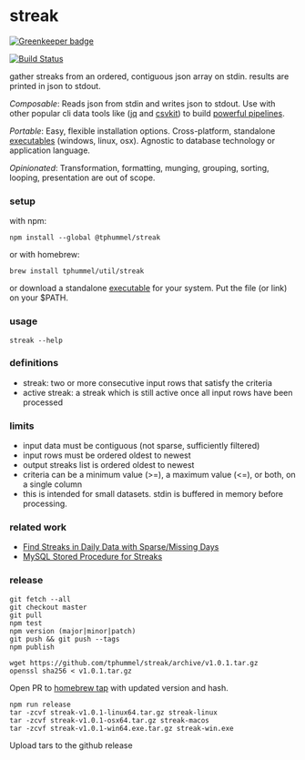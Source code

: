 # streak

[![Greenkeeper badge](https://badges.greenkeeper.io/tphummel/streak.svg)](https://greenkeeper.io/)

[![Build Status](https://travis-ci.org/tphummel/streak.svg?branch=master)](https://travis-ci.org/tphummel/streak)

gather streaks from an ordered, contiguous json array on stdin. results are printed in json to stdout.

*Composable*: Reads json from stdin and writes json to stdout. Use with other popular cli data tools like ([jq](https://stedolan.github.io/jq/) and [csvkit](https://csvkit.readthedocs.io/en/1.0.2/)) to build [powerful pipelines](https://gist.github.com/tphummel/0045124009192f59dcd4c90df7f9eec6).

*Portable*: Easy, flexible installation options. Cross-platform, standalone [executables](https://github.com/tphummel/streak/releases/latest) (windows, linux, osx). Agnostic to database technology or application language.

*Opinionated*: Transformation, formatting, munging, grouping, sorting, looping, presentation are out of scope.

### setup

with npm:
```
npm install --global @tphummel/streak
```

or with homebrew:

```
brew install tphummel/util/streak
```

or download a standalone [executable](https://github.com/tphummel/streak/releases/latest) for your system. Put the file (or link) on your $PATH.

### usage

```
streak --help
```

### definitions
- streak: two or more consecutive input rows that satisfy the criteria
- active streak: a streak which is still active once all input rows have been processed

### limits
- input data must be contiguous (not sparse, sufficiently filtered)
- input rows must be ordered oldest to newest
- output streaks list is ordered oldest to newest
- criteria can be a minimum value (>=), a maximum value (<=), or both, on a single column
- this is intended for small datasets. stdin is buffered in memory before processing.

### related work
- [Find Streaks in Daily Data with Sparse/Missing Days](https://gist.github.com/tphummel/0045124009192f59dcd4c90df7f9eec6)
- [MySQL Stored Procedure for Streaks](https://github.com/tphummel/tetris-report/blob/master/PyTom/Data/procs/player_perf_streaks.sql)

### release

```
git fetch --all
git checkout master
git pull
npm test
npm version (major|minor|patch)
git push && git push --tags
npm publish

wget https://github.com/tphummel/streak/archive/v1.0.1.tar.gz
openssl sha256 < v1.0.1.tar.gz
```

Open PR to [homebrew tap](https://github.com/tphummel/homebrew-util) with updated version and hash.

```
npm run release
tar -zcvf streak-v1.0.1-linux64.tar.gz streak-linux
tar -zcvf streak-v1.0.1-osx64.tar.gz streak-macos
tar -zcvf streak-v1.0.1-win64.exe.tar.gz streak-win.exe
```

Upload tars to the github release
